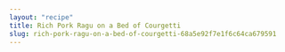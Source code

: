 ```yaml
---
layout: "recipe"
title: Rich Pork Ragu on a Bed of Courgetti
slug: rich-pork-ragu-on-a-bed-of-courgetti-68a5e92f7e1f6c64ca679591
---
```

